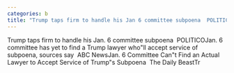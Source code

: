 ```yaml
---
categories: b
title: "Trump taps firm to handle his Jan 6 committee subpoena  POLITICO"
---
```

Trump taps firm to handle his Jan. 6 committee subpoena&nbsp;&nbsp;POLITICOJan. 6 committee has yet to find a Trump lawyer who"ll accept service of subpoena, sources say&nbsp;&nbsp;ABC NewsJan. 6 Committee Can"t Find an Actual Lawyer to Accept Service of Trump"s Subpoena&nbsp;&nbsp;The Daily BeastTr